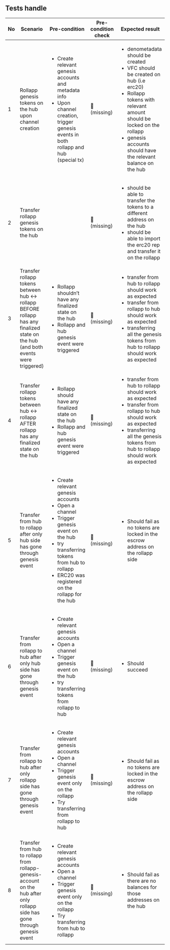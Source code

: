## Tests handle

| No | Scenario | Pre-condition | Pre-condition check | Expected result | Expected result check | Covered By |
|----|----------|---------------|---------------------|-----------------|-----------------------|------------|
| 1  | Rollapp genesis tokens on the hub upon channel creation | <ul> <li> Create relevant genesis accounts and metadata info </li> <li> Upon channel creation, trigger genesis events in both rollapp and hub (special tx)  </li> </ul> |  🛑 <br> (missing) | <ul> <li> denometadata should be created </li> <li> VFC should be created on hub (i.e erc20) </li> <li> Rollapp tokens with relevant amount should be locked on the rollapp </li> <li> genesis accounts should have the relevant balance on the hub </li> </ul> | 🛑 <br> (missing) | TODO |
| 2  | Transfer rollapp genesis tokens on the hub  | |🛑 <br> (missing) | <ul> <li> should be able to transfer the tokens to a different address on the hub </li> <li> should be able to import the erc20 rep and transfer it on the rollapp </li> </ul> | 🛑 <br> (missing) | TODO |
| 3  | Transfer rollapp tokens between hub ↔ rollapp  BEFORE rollapp has any finalized state on the hub (and both events were triggered)  | <ul> <li> Rollapp shouldn’t have any finalized state on the hub </li> <li> Rollapp and hub genesis event were triggered  </li> </ul> |🛑 <br> (missing) | <ul> <li> transfer from hub to rollapp should work as expected </li> <li> transfer from rollapp to hub should work as expected </li> <li> transferring all the genesis tokens from hub to rollapp should work as expected </li> </ul> | 🛑 <br> (missing) | TODO |
| 4  | Transfer rollapp tokens between hub ↔ rollapp  AFTER rollapp has any finalized state on the hub  | <ul> <li> Rollapp should have any finalized state on the hub </li> <li> Rollapp and hub genesis event were triggered </li> </ul> |🛑 <br> (missing) | <ul> <li> transfer from hub to rollapp should work as expected </li> <li> transfer from rollapp to hub should work as expected </li> <li> transferring all the genesis tokens from hub to rollapp should work as expected </li> </ul> | 🛑 <br> (missing) | TODO |
| 5  | Transfer from hub to rollapp after only hub side has gone through genesis event  | <ul> <li> Create relevant genesis accounts </li> <li> Open a channel </li> <li> Trigger genesis event on the hub </li> <li> try transferring tokens from hub to rollapp </li> <li> ERC20 was registered on the rollapp for the hub </li> </ul> |🛑 <br> (missing) | <ul> <li>  Should fail as no tokens are locked in the escrow address on the rollapp side </li> </ul> | 🛑 <br> (missing) | TODO |
| 6  | Transfer from rollapp to hub after only hub side has gone through genesis event | <ul> <li> Create relevant genesis accounts </li> <li> Open a channel </li> <li> Trigger genesis event on the hub </li> <li> try transferring tokens from rollapp to hub </li> </ul> |🛑 <br> (missing) | <ul> <li> Should succeed </li> </ul> | 🛑 <br> (missing) | TODO |
| 7  | Transfer from rollapp to hub after only rollapp side has gone through genesis event | <ul> <li> Create relevant genesis accounts </li> <li> Open a channel </li> <li> Trigger genesis event only on the rollapp </li> <li> Try transferring from rollapp to hub </li> </ul> |🛑 <br> (missing) | <ul> <li>  Should fail as no tokens are locked in the escrow address on the rollapp side </li> </ul> |🛑 <br> (missing) | <ul> <li> Should fail with ack error on validation </li> </ul> | 🛑 <br> (missing) | TODO |
| 8  | Transfer from hub to rollapp from rollapp-genesis-account on the hub after only rollapp side has gone through genesis event | <ul> <li> Create relevant genesis accounts </li> <li> Open a channel </li> <li> Trigger genesis event only on the rollapp </li> <li> Try transferring from hub to rollapp </li> </ul>|🛑 <br> (missing) | <ul> <li> Should fail as there are no balances for those addresses on the hub </li> </ul> | 🛑 <br> (missing) | TODO |